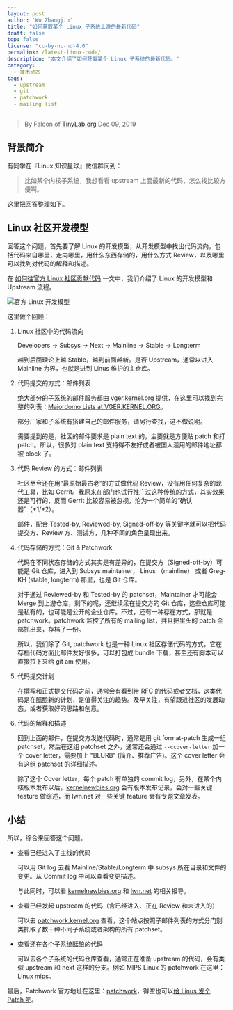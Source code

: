 ```yaml
---
layout: post
author: 'Wu Zhangjin'
title: "如何获取某个 Linux 子系统上游的最新代码"
draft: false
top: false
license: "cc-by-nc-nd-4.0"
permalink: /latest-linux-code/
description: "本文介绍了如何获取某个 Linux 子系统的最新代码。"
category:
  - 技术动态
tags:
  - upstream
  - git
  - patchwork
  - mailing list
---
```


> By Falcon of [TinyLab.org][1]
> Dec 09, 2019

## 背景简介

有同学在『Linux 知识星球』微信群问到：

> 比如某个内核子系统，我想看看 upstream 上面最新的代码，怎么找比较方便啊。

这里把回答整理如下。

## Linux 社区开发模型

回答这个问题，首先要了解 Linux 的开发模型，从开发模型中找出代码流向，包括代码来自哪里，走向哪里，用什么东西存储的，用什么方式 Review，以及哪里可以找到对代码的解释和描述。

在 [如何往官方 Linux 社区贡献代码](https://tinylab.org/contribute-source-code-to-linux-mainline/) 一文中，我们介绍了 Linux 的开发模型和 Upstream 流程。

![官方 Linux 开发模型](/wp-content/uploads/2019/12/latest-linux-code/linux-dev-model.jpg)

这里做个回顾：

1. Linux 社区中的代码流向

    Developers -> Subsys -> Next -> Mainline -> Stable -> Longterm

    越到后面理论上越 Stable，越到前面越新。是否 Upstream，通常以进入 Mainline 为界，也就是进到 Linus 维护的主仓库。

2. 代码提交的方式：邮件列表

    绝大部分的子系统的邮件服务都由 vger.kernel.org 提供，在这里可以找到完整的列表：[Majordomo Lists at VGER.KERNEL.ORG](http://vger.kernel.org/vger-lists.html)。

    部分厂家和子系统有搭建自己的邮件服务，请另行查找，这不做说明。

    需要提到的是，社区的邮件要求是 plain text 的，主要就是方便贴 patch 和打 patch。所以，很多对 plain text 支持得不友好或者被国人滥用的邮件地址都被 block 了。

3. 代码 Review 的方式：邮件列表

    社区至今还在用“最原始最古老”的方式做代码 Review，没有用任何复杂的现代工具，比如 Gerrit。我原来在部门也试行推广过这种传统的方式，其实效果还是可行的，反而 Gerrit 比较容易被忽视，沦为一个简单的“确认器”（+1/+2）。

    邮件，配合 Tested-by, Reviewed-by, Signed-off-by 等关键字就可以把代码提交方、Review 方、测试方，几种不同的角色呈现出来。

4. 代码存储的方式：Git & Patchwork

    代码在不同状态存储的方式其实是有差异的，在提交方（Signed-off-by）可能是 Git 仓库，进入到 Subsys maintainer， Linus （mainline） 或者 Greg-KH (stable, longterm) 那里，也是 Git 仓库。

    对于通过 Reviewed-by 和 Tested-by 的 patchset，Maintainer 才可能会 Merge 到上游仓库，剩下的呢，还继续呆在提交方的 Git 仓库，这些仓库可能是私有的，也可能是公开的企业仓库。不过，还有一种存在方式，那就是 patchwork。patchwork 监控了所有的 mailing list，并且把里头的 patch 全部抓出来，存档了一份。

    所以，我们除了 Git, patchwork 也是一种 Linux 社区存储代码的方式，它在存档代码方面比邮件友好很多，可以打包成 bundle 下载，甚至还有脚本可以直接拉下来给 git am 使用。

5. 代码提交计划

    在撰写和正式提交代码之前，通常会有看到带 RFC 的代码或者文档，这类代码是在酝酿新的计划，是值得关注的趋势。及早关注，有望跟进社区的发展动态，或者获取好的思路和创意。

6. 代码的解释和描述

    回到上面的邮件，在提交方发送代码时，通常是用 git format-patch 生成一组 patchset，然后在这组 patchset 之外，通常还会通过 `--ccover-letter` 加一个 cover letter，需要加上 "BLURB" (简介、推荐广告)。这个 cover letter 会有这组 patchset 的详细描述。

    除了这个 Cover letter，每个 patch 有单独的 commit log，另外，在某个内核版本发布以后，[kernelnewbies.org](https://kernelnewbies.org/) 会有版本发布记录，会对一些关键 feature 做综述，而 lwn.net 对一些关键 feature 会有专题文章发表。

## 小结

所以，综合来回答这个问题。

* 查看已经进入了主线的代码

  可以用 Git log 去看 Mainline/Stable/Longterm 中 subsys 所在目录和文件的变更。从 Commit log 中可以查看变更描述。

  与此同时，可以看 [kernelnewbies.org](https://kernelnewbies.org/) 和 [lwn.net](https://lwn.net/) 的相关报导。

* 查看已经发起 upstream 的代码（含已经进入、正在 Review 和未进入的）

  可以去 [patchwork.kernel.org](https://patchwork.kernel.org/) 查看，这个站点按照子邮件列表的方式分门别类抓取了数十种不同子系统或者架构的所有 patchset。

* 查看还在各个子系统酝酿的代码

  可以去各个子系统的代码仓库查看，通常正在准备 upstream 的代码，会有类似 upstream 和 next 这样的分支。例如 MIPS Linux 的 patchwork 在这里：[Linux mips](https://patchwork.linux-mips.org/project/linux-mips/list/)。

最后，Patchwork 官方地址在这里：[patchwork](http://jk.ozlabs.org/projects/patchwork/)，得空也可以[给 Linus 发个 Patch 吧](https://tinylab.org/upstream-patches-to-linux-mainline/)。

[1]: https://tinylab.org
